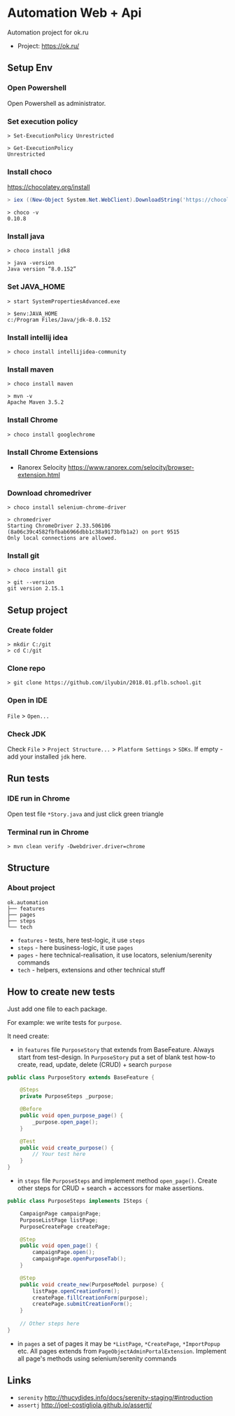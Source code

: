 # Automation Web + Api

Automation project for ok.ru

  - Project: https://ok.ru/


## Setup Env ##

### Open Powershell ###

Open Powershell as administrator.

### Set execution policy ###

```
> Set-ExecutionPolicy Unrestricted

> Get-ExecutionPolicy
Unrestricted
```

### Install choco ###

https://chocolatey.org/install

```powershell
> iex ((New-Object System.Net.WebClient).DownloadString('https://chocolatey.org/install.ps1'))
```

```
> choco -v
0.10.8
```

### Install java ###

```
> choco install jdk8
```

```
> java -version
Java version “8.0.152”
```

### Set JAVA_HOME ###

```
> start SystemPropertiesAdvanced.exe
```

```
> $env:JAVA_HOME
c:/Program Files/Java/jdk-8.0.152
```

### Install intellij idea ###

```
> choco install intellijidea-community
```

### Install maven ###

```
> choco install maven
```

```
> mvn -v
Apache Maven 3.5.2
```

### Install Chrome ###

```
> choco install googlechrome
```

### Install Chrome Extensions ###

- Ranorex Selocity https://www.ranorex.com/selocity/browser-extension.html

### Download chromedriver ###

```
> choco install selenium-chrome-driver
```

```
> chromedriver
Starting ChromeDriver 2.33.506106 (8a06c39c4582fbfbab6966dbb1c38a9173bfb1a2) on port 9515
Only local connections are allowed.
```

### Install git ###

```
> choco install git
```

```
> git --version
git version 2.15.1
```


## Setup project ###

### Create folder ###

```
> mkdir C:/git
> cd C:/git
```

### Clone repo ###

```
> git clone https://github.com/ilyubin/2018.01.pflb.school.git
```

### Open in IDE ###

`File` > `Open...`

### Check JDK ###

Check `File` > `Project Structure...` > `Platform Settings` > `SDKs`. If empty - add your installed `jdk` here.

## Run tests ##

### IDE run in Chrome ###

Open test file `*Story.java` and just click green triangle

### Terminal run in Chrome ###

```
> mvn clean verify -Dwebdriver.driver=chrome
```


## Structure ##

### About project ###

```
ok.automation
├── features
├── pages
├── steps
└── tech
```

- `features` - tests, here test-logic, it use `steps`
- `steps` - here business-logic, it use `pages`
- `pages` - here technical-realisation, it use locators, selenium/serenity commands
- `tech` - helpers, extensions and other technical stuff


## How to create new tests ##

Just add one file to each package.

For example: we write tests for `purpose`.

It need create:

- in `features` file `PurposeStory` that extends from BaseFeature. Always start from test-design. In `PurposeStory` put a set of blank test how-to create, read, update, delete (CRUD) + search `purpose`

```java
public class PurposeStory extends BaseFeature {

    @Steps
    private PurposeSteps _purpose;

    @Before
    public void open_purpose_page() {
        _purpose.open_page();
    }

    @Test
    public void create_purpose() {
        // Your test here
    }
}
```

- in `steps` file `PurposeSteps` and implement method `open_page()`. Create other steps for CRUD + search + accessors for make assertions.

```java
public class PurposeSteps implements ISteps {

    CampaignPage campaignPage;
    PurposeListPage listPage;
    PurposeCreatePage createPage;

    @Step
    public void open_page() {
        campaignPage.open();
        campaignPage.openPurposeTab();
    }

    @Step
    public void create_new(PurposeModel purpose) {
        listPage.openCreationForm();
        createPage.fillCreationForm(purpose);
        createPage.submitCreationForm();
    }
    
    // Other steps here
}
```

- in `pages` a set of pages it may be `*ListPage`, `*CreatePage`, `*ImportPopup` etc. All pages extends from `PageObjectAdminPortalExtension`. Implement all page's methods using selenium/serenity commands

## Links ##

- `serenity` http://thucydides.info/docs/serenity-staging/#introduction
- `assertj` http://joel-costigliola.github.io/assertj/
